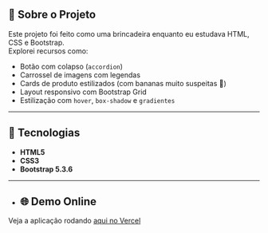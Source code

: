 ## 🧠 Sobre o Projeto

Este projeto foi feito como uma brincadeira enquanto eu estudava HTML, CSS e Bootstrap.  
Explorei recursos como:

- Botão com colapso (`accordion`)
- Carrossel de imagens com legendas
- Cards de produto estilizados (com bananas muito suspeitas 🍌)
- Layout responsivo com Bootstrap Grid
- Estilização com `hover`, `box-shadow` e `gradientes`

---

## 🚀 Tecnologias

- **HTML5**
- **CSS3**
- **Bootstrap 5.3.6**

---

- ## 🌐 Demo Online

Veja a aplicação rodando [aqui no Vercel]([https://seu-projeto.vercel.app](https://tarefa-bootstrap2.vercel.app/))

